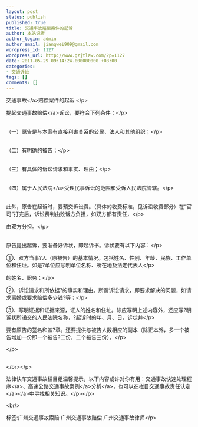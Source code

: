 ```yaml
---
layout: post
status: publish
published: true
title: 交通事故赔偿案件的起诉
author: 本站记者
author_login: admin
author_email: jiangwei909@gmail.com
wordpress_id: 1127
wordpress_url: http://www.gzjtlaw.com/?p=1127
date: 2011-05-29 09:14:24.000000000 +08:00
categories:
- 交通诉讼
tags: []
comments: []
---
```

<p><p><p><a>交通事故<&#47;a>赔偿案件的起诉 <&#47;p><p>提起<a>交通事故赔偿<&#47;a>诉讼，要符合下列条件：<&#47;p><p><br>（一）原告是与本案有直接利害关系的公民、法人和其他组织；<&#47;p><p><br>（二）有明确的被告；<&#47;p><p><br>（三）有具体的诉讼请求和事实、理由；<&#47;p><p><br>（四）属于<a>人民法院<&#47;a>受理民事诉讼的范围和受诉人民法院管辖。<&#47;p><p><br>此外，原告在起诉时，要预交诉讼费。（具体的收费标准，见诉讼收费部分）在&ldquo;官司&rdquo;打完后，诉讼费判由败诉方负担，如双方都有责任，<&#47;p><p>由双方分担。<&#47;p><p><br>原告提出起诉，要准备好诉状，即起诉书。诉状要有以下内容：<&#47;p><p>①、双方当事?人（原被告）的基本情况。包括姓名、性别、年龄、民族、工作单位和住址。如是?单位应写明单位名称、所在地及法定代表人<&#47;p><p>的姓名、职务；<&#47;p><p>②、诉讼请求和所依据?的事实和理由。所谓诉讼请求，即要求解决的问题，如请求离婚或要求赔偿多少钱?等；<&#47;p><p>③、写明证据和证据来源，证人的姓名和住址。除应写明上述内容外，还应写?明诉状所递交的人民法院名称，?起诉时的年、月、日，诉状并<&#47;p><p>要有原告的签名和盖?章。还要提供与被告人数相应的副本（除正本外，多一个被告增加一份即一个被告?二份，二个被告三份）。<&#47;p><p><&#47;p><p><br><&#47;br><&#47;p><p>法律快车交通事故栏目组温馨提示，以下内容或许对你有用：<a>交通事故快速处理程序<&#47;a>、<a>高速公路<a>交通事故案例<&#47;a>分析<&#47;a>，也可以在栏目<a><a>交通事故责任认定<&#47;a><&#47;a>中寻找相关知识。<&#47;p><&#47;p><br&#47;><p>标签:广州交通事故索赔 广州交通事故赔偿 广州交通事故律师<&#47;p>
